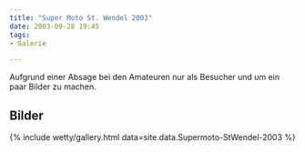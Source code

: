 ```yaml
---
title: "Super Moto St. Wendel 2003"
date: 2003-09-28 19:45
tags: 
- Galerie

---
```

Aufgrund einer Absage bei den Amateuren nur als Besucher und um ein paar Bilder zu machen.

<!--more-->

## Bilder

{% include wetty/gallery.html data=site.data.Supermoto-StWendel-2003 %}